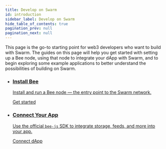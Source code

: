 ```yaml
---
title: Develop on Swarm
id: introduction
sidebar_label: Develop on Swarm
hide_table_of_contents: true
pagination_prev: null
pagination_next: null
---
```


<div class="hub-wrap">

  <div class="hub-hero">
    <div class="container">
      <p class="hub-sub">
        This page is the go-to starting point for web3 developers who want to build with Swarm. The guides on this page will help you get started with setting up a Bee node, using that node to integrate your dApp with Swarm, and to begin exploring some example applications to better understand the possibilities of building on Swarm.
      </p>
    </div>
  </div>

  <div class="container">
    <ul class="hub-grid">
      <li class="hub-card">
        <a class="hub-card__link" href="/docs/bee/installation/quick-start">
          <h3 class="hub-card__title">Install Bee</h3>
          <p class="hub-card__desc">
            Install and run a Bee node — the entry point to the Swarm network.
          </p>
          <span class="hub-card__cta">Get started</span>
        </a>
      </li>
      <li class="hub-card">
        <a class="hub-card__link" target="_blank" href="https://bee-js.ethswarm.org/docs/getting-started/#installation">
          <h3 class="hub-card__title">Connect Your App</h3>
          <p class="hub-card__desc">
            Use the official <code>bee-js</code> SDK to integrate storage, feeds, and more into your app.
          </p>
          <span class="hub-card__cta">Connect dApp</span>
        </a>
      </li>
    </ul>
  </div>

</div>
